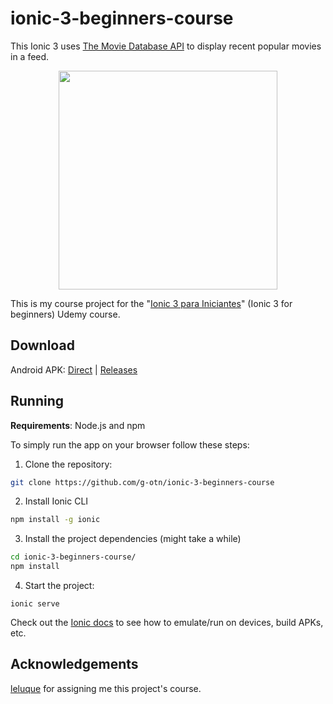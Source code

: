 # ionic-3-beginners-course

This Ionic 3 uses [The Movie Database API](https://www.themoviedb.org/documentation/api) to display recent popular movies in a feed.

<p align="center">
    <img height="350" src="https://user-images.githubusercontent.com/44736064/68986462-6113da00-07fe-11ea-8ed5-311778906365.gif">
</p>

This is my course project for the "[Ionic 3 para Iniciantes](https://www.udemy.com/course/ionic-3-para-iniciantes)" (Ionic 3 for beginners) Udemy course.

## Download

Android APK: [Direct](https://github.com/g-otn/ionic-3-beginners-course/releases/download/section-12/app-debug.apk) | [Releases](https://github.com/g-otn/ionic-3-beginners-course/releases)

## Running
**Requirements**: Node.js and npm

To simply run the app on your browser follow these steps:

1. Clone the repository:
```bash
git clone https://github.com/g-otn/ionic-3-beginners-course
```
2. Install Ionic CLI
```bash
npm install -g ionic
```
3. Install the project dependencies (might take a while)
```bash
cd ionic-3-beginners-course/
npm install
```
4. Start the project:
```
ionic serve
```

Check out the [Ionic docs](https://ionicframework.com/docs/v1/guide/testing.html) to see how to emulate/run on devices, build APKs, etc.

## Acknowledgements
[leluque](https://github.com/leluque) for assigning me this project's course.
